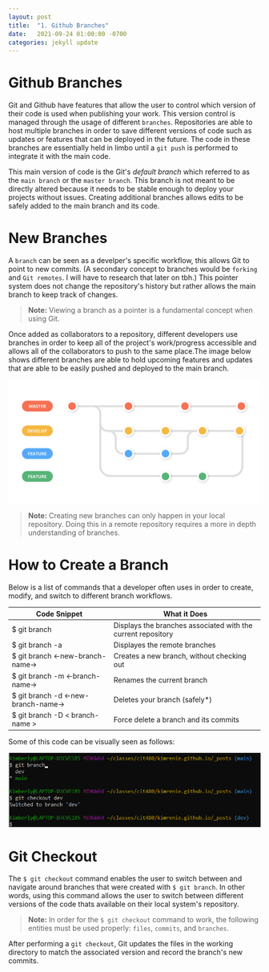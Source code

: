 ```yaml
---
layout: post
title:  "1. Github Branches"
date:   2021-09-24 01:00:00 -0700
categories: jekyll update
---
```

<html><head><link rel="stylesheet" type="text/css" href="/../style2.css"></head></html>

#  Github Branches

Git and Github have features that allow the user to control which version of their code is used when publishing your work. This version control is managed through the usage of different `branches`. Repositories are able to host multiple branches in order to save different versions of code such as updates or features that can be deployed in the future. The code in these branches are essentially held in limbo until a `git push` is performed to integrate it with the main code. 

This main version of code is the Git's *default branch* which referred to as the `main branch` or the `master branch`. This branch is not meant to be directly altered because it needs to be stable enough to deploy your projects without issues. Creating additional branches allows edits to be safely added to the main branch and its code. 

# New Branches

A `branch` can be seen as a develper's specific workflow, this allows Git to point to new commits. (A secondary concept to branches would be `forking` and `Git remotes`. I will have to research that later on tbh.) This pointer system does not change the repository's history but rather allows the main branch to keep track of changes. 
> **Note:** Viewing a branch as a pointer is a fundamental concept when using Git.

Once added as collaborators to a repository, different developers use branches in order to keep all of the project's work/progress accessible and allows all of the collaborators to push to the same place.The image below shows different branches are able to hold upcoming features and updates that are able to be easily pushed and deployed to the main branch.

![a Github branch workflow](/images/branch-workflow.png)

>**Note:** Creating new branches can only happen in your local repository. Doing this in a remote repository requires a more in depth understanding of branches. 

# How to Create a Branch

Below is a list of commands that a developer often uses in order to create, modify, and switch to different branch workflows.

| Code Snippet | What it Does | 
| --- | --- |
| $ git branch | Displays the branches associated with the current repository |
| $ git branch -a | Displayes the remote branches |
| $ git branch <-new-branch-name-> | Creates a new branch, without checking out|
| $ git branch -m <-branch-name-> | Renames the current branch |
| $ git branch -d <-new-branch-name-> | Deletes your branch (safely*) |
| $ git branch -D < branch-name > | Force delete a branch and its commits |

Some of this code can be visually seen as follows:

![terminal view of above commands](/images/branch-checkout.png)

# Git Checkout

The `$ git checkout` command enables the user to switch between and navigate around branches that were created with `$ git branch`. In other words, using this command allows the user to switch between different versions of the code thats available on their local system's repository.

> **Note:** In order for the `$ git checkout` command to work, the following entities must be used properly: `files`, `commits`, and `branches`.

After performing a `git checkout`, Git updates the files in the working directory to match the associated version and record the branch's new commits.

<!--
<html>
    <head>
        <style>
            body {
                background-color:#677177;
                background-image: url(/images/ghibli_pinkflowers.jpg);
                background-size: cover;
                background-position: center;
                background-repeat: no-repeat;
            }
            div {
                background-color:#c8d1d6;
                border-radius: 3px;
                margin-top: 20px;
            }
        </style>
    </head>
</html>
-->